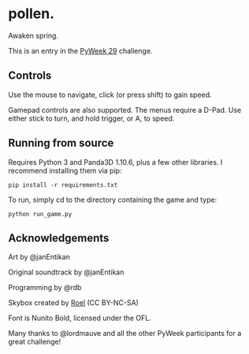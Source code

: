 # pollen.

Awaken spring.

This is an entry in the [PyWeek 29](https://pyweek.org/29/) challenge.

## Controls

Use the mouse to navigate, click (or press shift) to gain speed.

Gamepad controls are also supported.  The menus require a D-Pad.  Use either stick to turn, and hold trigger, or A, to speed.

## Running from source

Requires Python 3 and Panda3D 1.10.6, plus a few other libraries.  I recommend installing them via pip:

```
pip install -r requirements.txt
```

To run, simply cd to the directory containing the game and type:
```
python run_game.py
```

## Acknowledgements

Art by @janEntikan

Original soundtrack by @janEntikan

Programming by @rdb

Skybox created by [Roel](https://reije081.home.xs4all.nl/skyboxes/) (CC BY-NC-SA)

Font is Nunito Bold, licensed under the OFL.

Many thanks to @lordmauve and all the other PyWeek participants for a great challenge!
